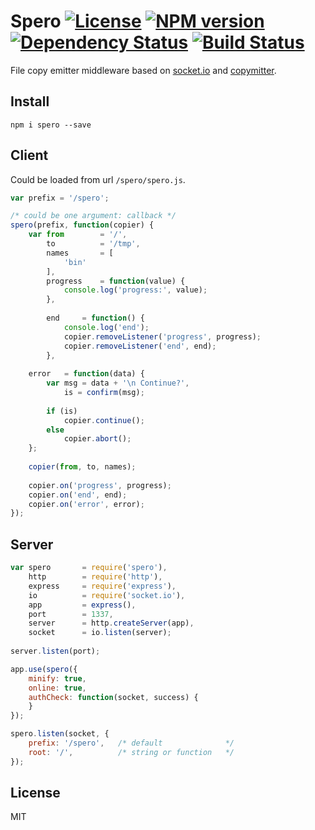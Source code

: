 # Spero [![License][LicenseIMGURL]][LicenseURL] [![NPM version][NPMIMGURL]][NPMURL] [![Dependency Status][DependencyStatusIMGURL]][DependencyStatusURL] [![Build Status][BuildStatusIMGURL]][BuildStatusURL]

File copy emitter middleware based on [socket.io](http://socket.io "Socket.io") and [copymitter](https://github.com/coderaiser/node-copymitter "Copymitter").

## Install

```
npm i spero --save
```

## Client

Could be loaded from url `/spero/spero.js`.

```js
var prefix = '/spero';

/* could be one argument: callback */
spero(prefix, function(copier) {
    var from        = '/',
        to          = '/tmp',
        names       = [
            'bin'
        ],
        progress    = function(value) {
            console.log('progress:', value);
        },
        
        end     = function() {
            console.log('end');
            copier.removeListener('progress', progress);
            copier.removeListener('end', end);
        },
    
    error   = function(data) {
        var msg = data + '\n Continue?',
            is = confirm(msg);
        
        if (is)
            copier.continue();
        else
            copier.abort();
    };
    
    copier(from, to, names);
    
    copier.on('progress', progress);
    copier.on('end', end);
    copier.on('error', error);
});

```

## Server

```js
var spero       = require('spero'),
    http        = require('http'),
    express     = require('express'),
    io          = require('socket.io'),
    app         = express(),
    port        = 1337,
    server      = http.createServer(app),
    socket      = io.listen(server);
    
server.listen(port);

app.use(spero({
    minify: true,
    online: true,
    authCheck: function(socket, success) {
    }
});

spero.listen(socket, {
    prefix: '/spero',   /* default              */
    root: '/',          /* string or function   */
});
```

## License

MIT

[NPMIMGURL]:                https://img.shields.io/npm/v/spero.svg?style=flat
[DependencyStatusIMGURL]:   https://img.shields.io/gemnasium/coderaiser/node-spero.svg?style=flat
[LicenseIMGURL]:            https://img.shields.io/badge/license-MIT-317BF9.svg?style=flat
[BuildStatusIMGURL]:        https://img.shields.io/travis/coderaiser/node-spero/master.svg?style=flat
[NPMURL]:                   https://npmjs.org/package/spero "npm"
[DependencyStatusURL]:      https://gemnasium.com/coderaiser/node-spero "Dependency Status"
[LicenseURL]:               https://tldrlegal.com/license/mit-license "MIT License"
[BuildStatusURL]:           https://travis-ci.org/coderaiser/node-spero  "Build Status"

